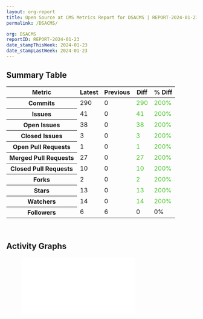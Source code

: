 ```yaml
---
layout: org-report
title: Open Source at CMS Metrics Report for DSACMS | REPORT-2024-01-23
permalink: /DSACMS/

org: DSACMS
reportID: REPORT-2024-01-23
date_stampThisWeek: 2024-01-23
date_stampLastWeek: 2024-01-23
---
```

<div class="summary-table">
  <table class="usa-table usa-table--borderless">
    <h2> Summary Table </h2>
    <thead>
      <tr>
        <th scope="col">Metric</th>
        <th scope="col">Latest</th>
        <th scope="col">Previous</th>
        <th scope="col">Diff</th>
        <th scope="col">% Diff</th>
      </tr>
    </thead>
    <tbody>
      <tr>
        <th scope="row">Commits</th>
        <td>290</td>
        <td>0</td>
        <td style="color: #45c527" >290</td>
        <td style="color: #45c527" >200%</td>
      </tr>
      <tr>
        <th scope="row">Issues</th>
        <td>41</td>
        <td>0</td>
        <td style="color: #45c527" >41</td>
        <td style="color: #45c527" >200%</td>
      </tr>
      <tr>
        <th scope="row">Open Issues</th>
        <td>38</td>
        <td>0</td>
        <td style="color: #45c527" >38</td>
        <td style="color: #45c527" >200%</td>
      </tr>
      <tr>
        <th scope="row">Closed Issues</th>
        <td>3</td>
        <td>0</td>
        <td style="color: #45c527" >3</td>
        <td style="color: #45c527" >200%</td>
      </tr>
      <tr>
        <th scope="row">Open Pull Requests</th>
        <td>1</td>
        <td>0</td>
        <td style="color: #45c527" >1</td>
        <td style="color: #45c527" >200%</td>
      </tr>
      <tr>
        <th scope="row">Merged Pull Requests</th>
        <td>27</td>
        <td>0</td>
        <td style="color: #45c527" >27</td>
        <td style="color: #45c527" >200%</td>
      </tr>
      <tr>
        <th scope="row">Closed Pull Requests</th>
        <td>10</td>
        <td>0</td>
        <td style="color: #45c527" >10</td>
        <td style="color: #45c527" >200%</td>
      </tr>
      <tr>
        <th scope="row">Forks</th>
        <td>2</td>
        <td>0</td>
        <td style="color: #45c527" >2</td>
        <td style="color: #45c527" >200%</td>
      </tr>
      <tr>
        <th scope="row">Stars</th>
        <td>13</td>
        <td>0</td>
        <td style="color: #45c527" >13</td>
        <td style="color: #45c527" >200%</td>
      </tr>
      <tr>
        <th scope="row">Watchers</th>
        <td>14</td>
        <td>0</td>
        <td style="color: #45c527" >14</td>
        <td style="color: #45c527" >200%</td>
      </tr>
      <tr>
        <th scope="row">Followers</th>
        <td>6</td>
        <td>6</td>
        <td style="" >0</td>
        <td style="" >0%</td>
      </tr>
    </tbody>
  </table>
</div>
<div class="graph-container">
  <br>
  <h2>Activity Graphs</h2>
  <div class="row">
    <!--- Issues/PRs Status Breakdown Graph -->
    <figure>
      <embed type="image/svg+xml" src="../assets/img/graphs/DSACMS/DSACMS_issue_gauge.svg" />
    </figure>
  </div>
</div>
